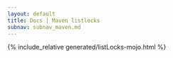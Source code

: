 ```yaml
---
layout: default
title: Docs | Maven listlocks 
subnav: subnav_maven.md
---
```


{% include_relative generated/listLocks-mojo.html %}
